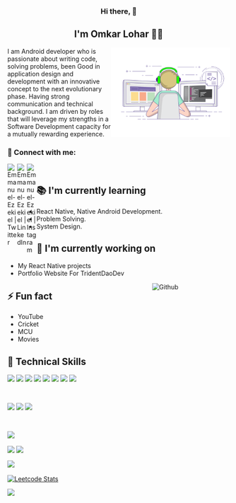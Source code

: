 
<h3 align="center">
Hi there, 👋 
</h3>

<h2 align="center">
I'm Omkar Lohar 👨‍💻
</h2> 

<img align="right" alt="GIF" src="https://raw.githubusercontent.com/devSouvik/devSouvik/master/gif3.gif" width="270" />

I am Android developer who is passionate about writing code, solving problems, been Good in application design and development with an innovative concept to the next evolutionary phase.  Having strong communication and technical background. I am driven by roles that will leverage my strengths in a Software Development capacity for a mutually rewarding experience.

### 🤝 Connect with me:


<a href="https://twitter.com/Omkar_lhr_9595"><img align="left" alt="Emmanuel-Ezekiel  | Twitter" width="22px" src="https://cdn.jsdelivr.net/npm/simple-icons@v3/icons/twitter.svg" /></a>
<a href="https://www.linkedin.com/in/omkar-lohar-3a8848153/"><img align="left" alt="Emmanuel-Ezekiel  | LinkedIn" width="22px" src="https://cdn.jsdelivr.net/npm/simple-icons@v3/icons/linkedin.svg" /></a>
<a href="https://instagram.com/omkar_lhr_9595"><img align="left" alt="Emmanuel-Ezekiel  | Instagram" width="22px" src="https://cdn.jsdelivr.net/npm/simple-icons@v3/icons/instagram.svg" /></a>

</br>

## 📚  I'm currently learning

- React Native, Native Android Development.
- Problem Solving.
- System Design.

## 🔭 I'm currently working on

- My React Native projects
- Portfolio Website For TridentDaoDev

<img width="35%" align="right" alt="Github" src="https://user-images.githubusercontent.com/48678280/88862734-4903af80-d201-11ea-968b-9c939d88a37c.gif" />

## ⚡ Fun fact

- YouTube
- Cricket
- MCU
- Movies

## 💼 Technical Skills

![](https://img.shields.io/badge/Code-React--Native-informational?style=flat&logo=react&color=61DAFB)
![](https://img.shields.io/badge/Code-Android-informational?style=flat&logo=android&color=00FF00)
![](https://img.shields.io/badge/Code-React-informational?style=flat&logo=react&color=61DAFB)
![](https://img.shields.io/badge/Code-JavaScript-informational?style=flat&logo=JavaScript&color=F7DF1E)
![](https://img.shields.io/badge/Code-HTML5-informational?style=flat&logo=HTML5&color=E34F26)
![](https://img.shields.io/badge/Code-C++-informational?style=flat&logo=cplusplus&color=E34F26)
![](https://img.shields.io/badge/Code-C-informational?style=flat&logo=c&color=E34F26)
![](https://img.shields.io/badge/Code-Java-informational?style=flat&logo=java&color=E34F26)

</br>


![](https://img.shields.io/badge/Style-Tailwind-informational?style=flat&logo=TailwindCss&color=38BDF8)
![](https://img.shields.io/badge/Style-Bootstrap-informational?style=flat&logo=Bootstrap&color=7952B3)
![](https://img.shields.io/badge/Style-CSS3-informational?style=flat&logo=CSS3&color=1572B6)


</br>

<!-- ![](https://img.shields.io/badge/Tools-Figma-informational?style=flat&logo=Figma&color=F24E1E) -->
![](https://img.shields.io/badge/Tools-NPM-informational?style=flat&logo=NPM&color=CB3837)
<!-- ![](https://img.shields.io/badge/Tools-Netlify-informational?style=flat&logo=netlify&color=00C7B7) -->
![](https://img.shields.io/badge/Tools-Git-informational?style=flat&logo=Git&color=F05032)
![](https://img.shields.io/badge/Tools-GitHub-informational?style=flat&logo=GitHub&color=181717)
<!-- ![](https://img.shields.io/badge/Tools-Yarn-informational?style=flat&logo=yarn&Color=white) -->
![](https://img.shields.io/badge/Tools-Visualstudio-informational?style=flat&logo=visual-studio&Color=white)


 [![Leetcode Stats](https://leetcode.card.workers.dev/?username=omkarlohar91)](https://leetcode.com/omkarlohar91) 


<img align="left" src="https://github-readme-stats.vercel.app/api?username=omkarlhr9595&&show_icons=true&title_color=ffffff&icon_color=bb2acf&text_color=daf7dc&bg_color=151515" /><br/><br/><br/>

[twitter]: https://twitter.com//omkar_lhr_9595/
[instagram]: https://www.instagram.com/omkar_lhr_9595/
[linkedin]: https://www.linkedin.com/in/omkar-lohar-3a8848153/
[web]: htttps://www.google.com
